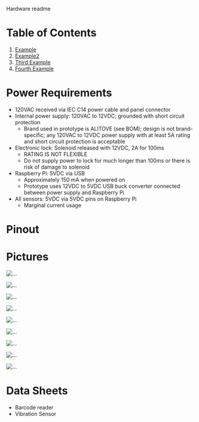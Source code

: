 Hardware readme

# Table of Contents
1. [Example](#example)
2. [Example2](#example2)
3. [Third Example](#third-example)
4. [Fourth Example](#fourth-examplehttpwwwfourthexamplecom)

# Power Requirements
* 120VAC received via IEC C14 power cable and panel connector
* Internal power supply: 120VAC to 12VDC; grounded with short circuit protection
  * Brand used in prototype is ALITOVE (see BOM); design is not brand-specific; any 120VAC to 12VDC power supply with at least 5A rating and short circuit protection is acceptable
* Electronic lock: Solenoid released with 12VDC, 2A for 100ms
  * RATING IS NOT FLEXIBLE
  * Do not supply power to lock for much longer than 100ms or there is risk of damage to solenoid
* Raspberry Pi: 5VDC via USB
  * Approximately 150 mA when powered on
  * Prototype uses 12VDC to 5VDC USB buck converter connected between power supply and Raspberry Pi
* All sensors: 5VDC via 5VDC pins on Raspberry Pi
  * Marginal current usage

# Pinout

# Pictures
![...](/images/Interior_PS_Relays_Alarm.jpg)

![...](/images/Interior_Pi_VibrationSensor.jpg)

![...](/images/Interior_BarcodeScanner.jpg)

![...](/images/Interior_All.jpg)

![...](/images/Exterior_Rear.jpg)

![...](/images/Exterior_Opened.jpg)

![...](/images/Exterior_LCD.jpg)

![...](/images/Exterior_Isometric.jpg)

![...](/images/Exterior_Closed.jpg)

# Data Sheets
* Barcode reader
* Vibration Sensor
